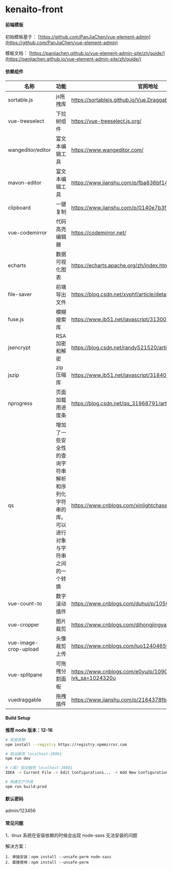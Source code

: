 # kenaito-front

#### 前端模板

初始模板基于： [https://github.com/PanJiaChen/vue-element-admin](https://github.com/PanJiaChen/vue-element-admin)

模板文档： [https://panjiachen.github.io/vue-element-admin-site/zh/guide/](https://panjiachen.github.io/vue-element-admin-site/zh/guide/)

#### 依赖组件

| 名称                    | 功能                                          | 官网地址                                                         |
|-----------------------|---------------------------------------------|--------------------------------------------------------------|
| sortable.js           | js拖拽库                                       | https://sortablejs.github.io/Vue.Draggable/#/simple          |
| vue-treeselect        | 下拉树组件                                       | https://vue-treeselect.js.org/                               |
| wangeditor/editor     | 富文本编辑工具                                     | https://www.wangeditor.com/                                  |
| mavon-editor          | 富文本编辑工具                                     | https://www.jianshu.com/p/fba836bf1499                       |
| clipboard             | 一键复制                                        | https://www.jianshu.com/p/0140e7b3f253                       |
| vue-codemirror        | 代码高亮编辑器                                     | https://codemirror.net/                                      |
| echarts               | 数据可视化图表                                     | https://echarts.apache.org/zh/index.html                     |
| file-saver            | 前端导出文件                                      | https://blog.csdn.net/xyphf/article/details/135146811        |
| fuse.js               | 模糊搜索库                                       | https://www.jb51.net/javascript/313000abq.htm                |
| jsencrypt             | RSA加密和解密                                    | https://blog.csdn.net/randy521520/article/details/134346184  |
| jszip                 | zip压缩库                                      | https://www.jb51.net/javascript/3184036rq.htm                |
| nprogress             | 页面加载用进度条                                    | https://blog.csdn.net/qq_31968791/article/details/106790179  |
| qs                    | 增加了一些安全性的查询字符串解析和序列化字符串的库。可以进行对象与字符串之间的一个转换 | https://www.cnblogs.com/xinlightchaser/p/17721983.html       |
| vue-count-to          | 数字滚动插件                                      | https://www.cnblogs.com/duhui/p/10509585.html                |
| vue-cropper           | 图片裁剪                                        | https://www.cnblogs.com/dihongjingyan/p/16401862.html        |
| vue-image-crop-upload | 头像裁剪上传                                      | https://www.cnblogs.com/luo1240465012/p/15398825.html        |
| vue-splitpane         | 可拖拽分割面板                                     | https://www.cnblogs.com/e0yu/p/10906900.html?ivk_sa=1024320u |
| vuedraggable          | 拖拽插件                                        | https://www.jianshu.com/p/2164378fba35                       |

#### Build Setup

**推荐 node 版本：12-16**

``` bash
# 安装依赖
npm install --registry https://registry.npmmirror.com

# 启动服务 localhost:28001
npm run dev

# (或) 启动服务 localhost:28001
IDEA -> Current File -> Edit Configurations... -> Add New Configuration -> npm -> Script选dev -> Apply -> Ok

# 构建生产环境
npm run build:prod
```

#### 默认密码

admin/123456

#### 常见问题

1、linux 系统在安装依赖的时候会出现 node-sass 无法安装的问题

解决方案：

```
1. 单独安装：npm install --unsafe-perm node-sass 
2. 直接使用：npm install --unsafe-perm
```

